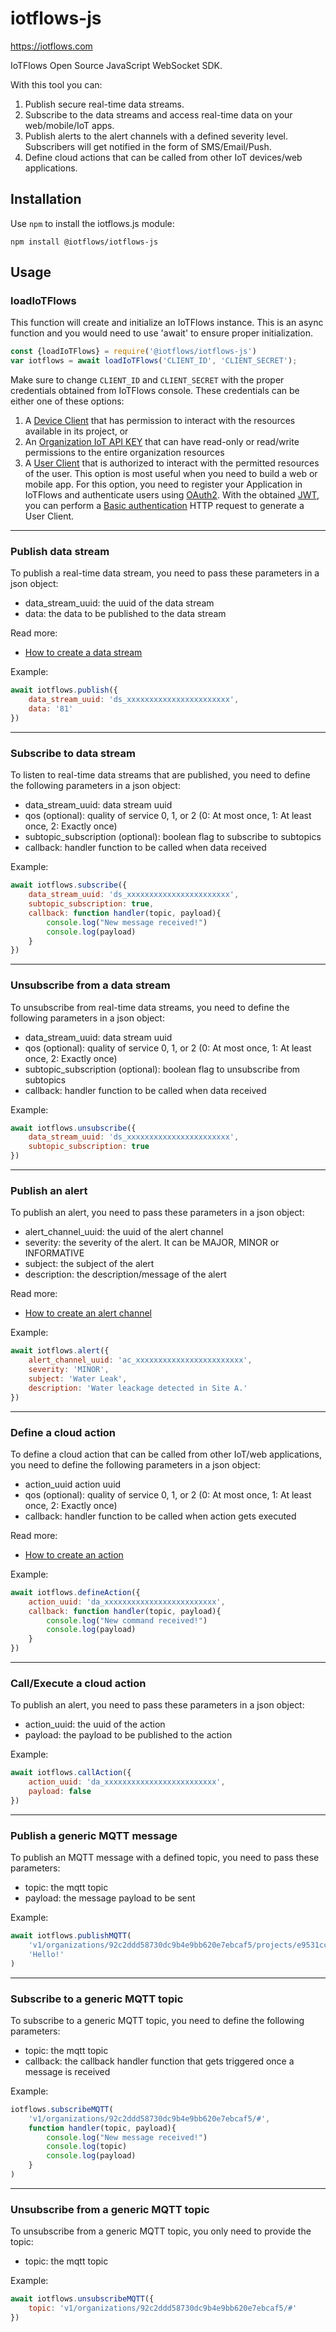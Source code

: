 # iotflows-js

https://iotflows.com

IoTFlows Open Source JavaScript WebSocket SDK.

With this tool you can:
1. Publish secure real-time data streams.
2. Subscribe to the data streams and access real-time data on your web/mobile/IoT apps.
3. Publish alerts to the alert channels with a defined severity level. Subscribers will get notified in the form of SMS/Email/Push.
4. Define cloud actions that can be called from other IoT devices/web applications.

## Installation
Use `npm` to install the iotflows.js module:

```
npm install @iotflows/iotflows-js
```

## Usage
### loadIoTFlows
This function will create and initialize an IoTFlows instance. This is an async function and you would need to use 'await' to ensure proper initialization.

```javascript
const {loadIoTFlows} = require('@iotflows/iotflows-js')
var iotflows = await loadIoTFlows('CLIENT_ID', 'CLIENT_SECRET');
```

Make sure to change `CLIENT_ID` and `CLIENT_SECRET` with the proper credentials obtained from IoTFlows console. 
These credentials can be either one of these options:
1. A [Device Client](https://docs.iotflows.com/real-time-data-streams-alerts-and-actions/create-a-device-api-key) that has permission to interact with the resources available in its project, or
2. An [Organization IoT API KEY](https://docs.iotflows.com/cloud-node-red-servers/subscribe-and-publish-to-real-time-data-streams#create-an-iot-api-key) that can have read-only or read/write permissions to the entire organization resources
3. A [User Client](https://rest-api-docs.iotflows.com/#tag/Users/paths/%7E1v1%7E1users%7E1authorize/get) that is authorized to interact with the permitted resources of the user. This option is most useful when you need to build a web or mobile app. For this option, you need to register your Application in IoTFlows and authenticate users using [OAuth2](https://oauth.net/2). With the obtained [JWT](https://jwt.io/), you can perform a [Basic authentication](https://en.wikipedia.org/wiki/Basic_access_authentication) HTTP request to generate a User Client.

---

### Publish data stream
To publish a real-time data stream, you need to pass these parameters in a json object:

- data_stream_uuid: the uuid of the data stream
- data: the data to be published to the data stream

Read more:
- [How to create a data stream](https://docs.iotflows.com/iotflows-platform/creating-a-data-stream)

Example:
```javascript
await iotflows.publish({
    data_stream_uuid: 'ds_xxxxxxxxxxxxxxxxxxxxxxx',
    data: '81'
})   
```

---

### Subscribe to data stream
To listen to real-time data streams that are published, you need to define the following parameters in a json object:

- data_stream_uuid: data stream uuid
- qos (optional): quality of service 0, 1, or 2 (0: At most once, 1: At least once, 2: Exactly once)
- subtopic_subscription (optional): boolean flag to subscribe to subtopics
- callback: handler function to be called when data received

Example:
```javascript
await iotflows.subscribe({
    data_stream_uuid: 'ds_xxxxxxxxxxxxxxxxxxxxxxx',        
    subtopic_subscription: true,
    callback: function handler(topic, payload){
        console.log("New message received!")        
        console.log(payload)        
    }
})
```

---

### Unsubscribe from a data stream
To unsubscribe from real-time data streams, you need to define the following parameters in a json object:

- data_stream_uuid: data stream uuid
- qos (optional): quality of service 0, 1, or 2 (0: At most once, 1: At least once, 2: Exactly once)
- subtopic_subscription (optional): boolean flag to unsubscribe from subtopics
- callback: handler function to be called when data received

Example:
```javascript
await iotflows.unsubscribe({
    data_stream_uuid: 'ds_xxxxxxxxxxxxxxxxxxxxxxx',        
    subtopic_subscription: true
})
```

---

### Publish an alert
To publish an alert, you need to pass these parameters in a json object:

- alert_channel_uuid: the uuid of the alert channel
- severity: the severity of the alert. It can be MAJOR, MINOR or INFORMATIVE
- subject: the subject of the alert
- description: the description/message of the alert

Read more:
- [How to create an alert channel](https://docs.iotflows.com/iotflows-platform/alert-channel#creating-an-alert-channel)

Example:
```javascript
await iotflows.alert({
    alert_channel_uuid: 'ac_xxxxxxxxxxxxxxxxxxxxxxxx',
    severity: 'MINOR',
    subject: 'Water Leak',
    description: 'Water leackage detected in Site A.'
})  
```

---

### Define a cloud action
To define a cloud action that can be called from other IoT/web applications, you need to define the following parameters in a json object:

- action_uuid action uuid
- qos (optional): quality of service 0, 1, or 2 (0: At most once, 1: At least once, 2: Exactly once)
- callback: handler function to be called when action gets executed

Read more:
- [How to create an action](https://docs.iotflows.com/iotflows-platform/creating-an-action)

Example:
```javascript
await iotflows.defineAction({
    action_uuid: 'da_xxxxxxxxxxxxxxxxxxxxxxxxx',
    callback: function handler(topic, payload){
        console.log("New command received!")        
        console.log(payload)                
    }
})
```

---

### Call/Execute a cloud action
To publish an alert, you need to pass these parameters in a json object:

- action_uuid: the uuid of the action
- payload: the payload to be published to the action

Example:
```javascript
await iotflows.callAction({
    action_uuid: 'da_xxxxxxxxxxxxxxxxxxxxxxxxx',
    payload: false
})   
```

---

### Publish a generic MQTT message
To publish an MQTT message with a defined topic, you need to pass these parameters:

- topic: the mqtt topic
- payload: the message payload to be sent

Example:
```javascript
await iotflows.publishMQTT(
    'v1/organizations/92c2ddd58730dc9b4e9bb620e7ebcaf5/projects/e9531cc1d542999c0bf081c4147c206a/devices/8d786feef417aeb398f8076fecbe0242/data-streams/7ea022531d23b8d4a6622e3725b5fba2',
    'Hello!'
) 
```

---

### Subscribe to a generic MQTT topic
To subscribe to a generic MQTT topic, you need to define the following parameters:

- topic: the mqtt topic
- callback: the callback handler function that gets triggered once a message is received

Example:
```javascript
iotflows.subscribeMQTT(
    'v1/organizations/92c2ddd58730dc9b4e9bb620e7ebcaf5/#',
    function handler(topic, payload){
        console.log("New message received!")        
        console.log(topic)
        console.log(payload)
    }
)
```

---

### Unsubscribe from a generic MQTT topic
To unsubscribe from a generic MQTT topic, you only need to provide the topic:

- topic: the mqtt topic

Example:
```javascript
await iotflows.unsubscribeMQTT({
    topic: 'v1/organizations/92c2ddd58730dc9b4e9bb620e7ebcaf5/#'
})
```


